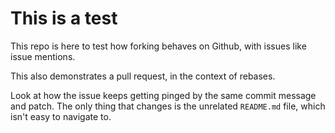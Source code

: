 # This is a test

This repo is here to test how forking behaves on Github, with issues like issue mentions.

This also demonstrates a pull request, in the context of rebases.

Look at how the issue keeps getting pinged by the same commit message and patch.
The only thing that changes is the unrelated `README.md` file, which isn't easy to navigate to.